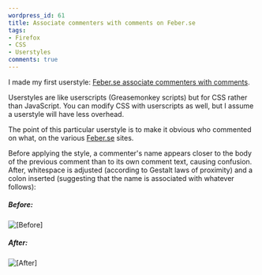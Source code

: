 ```yaml
---
wordpress_id: 61
title: Associate commenters with comments on Feber.se
tags:
- Firefox
- CSS
- Userstyles
comments: true
---
```

I made my first userstyle: <a href="http://userstyles.org/style/show/996">Feber.se associate commenters with comments</a>.

Userstyles are like userscripts (Greasemonkey scripts) but for CSS rather than JavaScript. You can modify CSS with userscripts as well, but I assume a userstyle will have less overhead.

The point of this particular userstyle is to make it obvious who commented on what, on the various <a href="http://www.feber.se">Feber.se</a> sites.

<!--more-->

Before applying the style, a commenter's name appears closer to the body of the previous comment than to its own comment text, causing confusion. After, whitespace is adjusted (according to Gestalt laws of proximity) and a colon inserted (suggesting that the name is associated with whatever follows):

<h5>Before:</h5>
<img src="https://henrik.nyh.se/uploads/css-feber-before.png" alt="[Before]" />

<h5>After:</h5>
<img src="https://henrik.nyh.se/uploads/css-feber-after.png" alt="[After]" />
